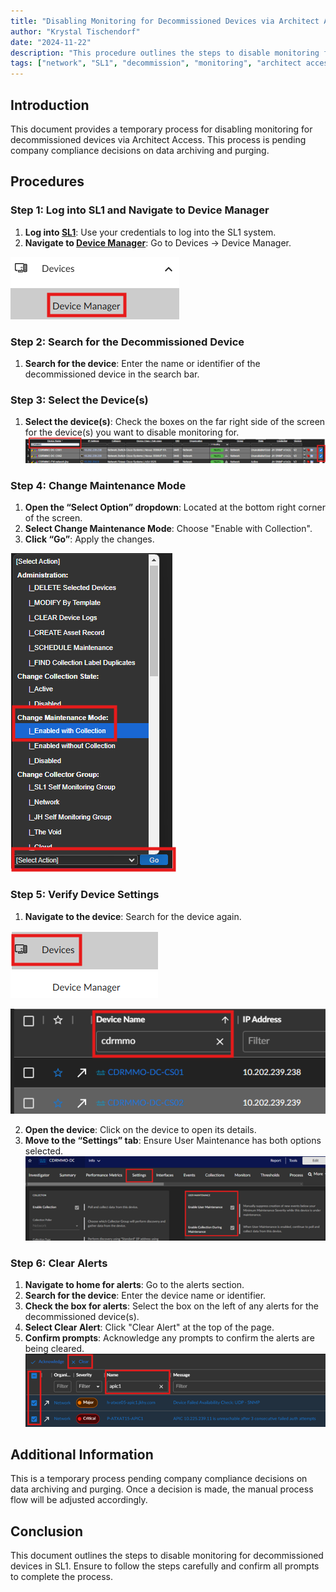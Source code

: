 ```yaml
---
title: "Disabling Monitoring for Decommissioned Devices via Architect Access"
author: "Krystal Tischendorf"
date: "2024-11-22"
description: "This procedure outlines the steps to disable monitoring for decommissioned devices in SL1."
tags: ["network", "SL1", "decommission", "monitoring", "architect access"]
---
```


## Introduction

This document provides a temporary process for disabling monitoring for decommissioned devices via Architect Access. This process is pending company compliance decisions on data archiving and purging.

## Procedures

### Step 1: Log into SL1 and Navigate to Device Manager

1. **Log into [SL1](https://jackhenry.sciencelogic.net/events)**: Use your credentials to log into the SL1 system.
2. **Navigate to [Device Manager](https://jackhenry.sciencelogic.net/inventory/devices)**: Go to Devices -> Device Manager.

 ![image](./images/DIS1.png)

### Step 2: Search for the Decommissioned Device

1. **Search for the device**: Enter the name or identifier of the decommissioned device in the search bar.

### Step 3: Select the Device(s)

1. **Select the device(s)**: Check the boxes on the far right side of the screen for the device(s) you want to disable monitoring for.
![image](./images/DIS2.png)

### Step 4: Change Maintenance Mode

1. **Open the “Select Option” dropdown**: Located at the bottom right corner of the screen.
2. **Select Change Maintenance Mode**: Choose "Enable with Collection".
3. **Click “Go”**: Apply the changes.
   
![image](./images/DIS3.png)

### Step 5: Verify Device Settings

1. **Navigate to the device**: Search for the device again.
   
![image](./images/DIS4.png)

![image](./images/DIS5.png)

2. **Open the device**: Click on the device to open its details.
3. **Move to the “Settings” tab**: Ensure User Maintenance has both options selected.
![image](./images/DIS6.png)

### Step 6: Clear Alerts

1. **Navigate to home for alerts**: Go to the alerts section.
2. **Search for the device**: Enter the device name or identifier.
3. **Check the box for alerts**: Select the box on the left of any alerts for the decommissioned device(s).
4. **Select Clear Alert**: Click "Clear Alert" at the top of the page.
5. **Confirm prompts**: Acknowledge any prompts to confirm the alerts are being cleared.
![image](./images/DIS7.png)

## Additional Information

This is a temporary process pending company compliance decisions on data archiving and purging. Once a decision is made, the manual process flow will be adjusted accordingly.

## Conclusion

This document outlines the steps to disable monitoring for decommissioned devices in SL1. Ensure to follow the steps carefully and confirm all prompts to complete the process.

